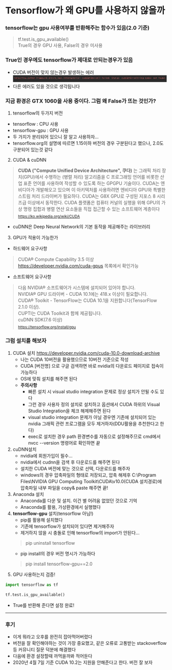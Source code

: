 # Tensorflow가 왜 GPU를 사용하지 않을까

### tensorflow는 gpu 사용여부를 반환해주는 함수가 있음(2.0 기준)
>tf.test.is_gpu_available()  
>True의 경우 GPU 사용, False의 경우 미사용

### True인 경우에도 tensorflow가 제대로 안되는경우가 있음
- CUDA 버전이 맞지 않는경우 발생하는 에러  
![err_msg](./tensorflow_CUDA_Err.jpg)
- 다른 에러도 있을 것으로 생각됩니다

### 지금 환경은 GTX 1060을 사용 중이다. 그럼 왜 False가 뜨는 것인가?
1. tensorflow의 두가지 버전
  - tensorflow : CPU 사용
  - tensorflow-gpu : GPU 사용
  - 두 가지가 분리되어 있으니 잘 알고 사용하자...
  - tensorflow.org의 설명에 따르면 1.15이하 버전의 경우 구분된다고 했으나, 2.0도 구분되어 있는것 같다
2. CUDA & cuDNN
> **CUDA ("Compute Unified Device Architecture", 쿠다)** 는 그래픽 처리 장치(GPU)에서 수행하는 (병렬 처리) 알고리즘을 C 프로그래밍 언어를 비롯한 산업 표준 언어를 사용하여 작성할 수 있도록 하는 GPGPU 기술이다. CUDA는 엔비디아가 개발해오고 있으며 이 아키텍처를 사용하려면 엔비디아 GPU와 특별한 스트림 처리 드라이버가 필요하다. CUDA는 G8X GPU로 구성된 지포스 8 시리즈급 이상에서 동작한다. CUDA 플랫폼은 컴퓨터 커널의 실행을 위해 GPU의 가상 명령 집합과 병렬 연산 요소들을 직접 접근할 수 있는 소프트웨어 계층이다
<sub>https://ko.wikipedia.org/wiki/CUDA</sub>
  - cuDNN은 Deep Neural Network의 기본 동작을 제공해주는 라이브러리
3. GPU가 적용이 가능한가
  - 하드웨어 요구사항
  >CUDA® Compute Capability 3.5 이상  
  >https://developer.nvidia.com/cuda-gpus 목록에서 확인가능
  - 소프트웨어 요구사항
  >다음 NVIDIA® 소프트웨어가 시스템에 설치되어 있어야 합니다.  
  >NVIDIA® GPU 드라이버 - CUDA 10.1에는 418.x 이상이 필요합니다.  
  >CUDA® Toolkit - TensorFlow는 CUDA 10.1을 지원합니다(TensorFlow 2.1.0 이상).  
  >CUPTI는 CUDA Toolkit과 함께 제공됩니다.  
  >cuDNN SDK(7.6 이상)  
  <sub>https://tensorflow.org/install/gpu</sub>
  
  ### 그럼 설치를 해보자
  1. CUDA 설치 https://developer.nvidia.com/cuda-10.0-download-archive
      - 나는 CUDA 10버전을 활용했으므로 10버전 기준으로 작성
      - CUDA [버전명] 으로 구글 검색하면 바로 nvidia의 다운로드 페이지로 접속이 가능하다
      - OS에 맞춰 설치를 해주면 된다
      - **주의사항**
        - 빠른 설치 시 visual studio integration 문제로 정상 설치가 안될 수도 있다
        - 그런 경우 사용자 정의 설치로 설치하고 옵션에서 CUDA 하위의 Visual Studio Integration을 체크 해제해주면 된다
        - visual studio integration 문제가 아닐 경우엔 기존에 설치되어 있는 nvidia 그래픽 관련 프로그램을 모두 제거하자(DDU활용을 추천한다고 한다)
        - exec로 설치한 경우 path 환경변수를 자동으로 설정해주므로 cmd에서 nvcc --version 명령어로 확인하면 끝
  2. cuDNN설치
      - nvidia에 회원가입이 필수...
      - nvidia에서 cudnn을 검색 후 다운로드를 해주면 된다
      - 설치한 CUDA 버전에 맞는 것으로 선택, 다운로드를 해주자
      - windows의 경우 압축파일의 형태로 저장되고, 압축 해제후 C:\Program Files\NVIDIA GPU Computing Toolkit\CUDA\v10.0(CUDA 설치경로)에 압축파일 내부 파일을 copy& paste 해주면 끝!
  3. Anaconda 설치
      - Anaconda를 다운 및 설치. 이건 별 어려움 없었던 것으로 기억
      - Anaconda를 활용, 가상환경에서 실행했다
  4. **tensorflow-gpu** 설치(tensorflow 아님!)
      - pip를 활용해 설치했다
      - 기존에 tensorflow가 설치되어 있다면 제거해주자
      - 제거하지 않을 시 충돌로 인해 tensorflow의 import가 안된다...
      >pip uninstall tensorflow
      - pip install의 경우 버전 명시가 가능하다
      >pip install tensorflow-gpu==2.0
  5. GPU 사용하는지 검증!  
```python
import tensorflow as tf
```  
```python
tf.test.is_gpu_available()
```
- True를 반환해 준다면 설정 완료!
---
### 후기
- 이게 뭐라고 오후를 완전히 잡아먹어버렸다
- 버전을 잘 확인해야하는 것이 가장 중요했고, 같은 오류로 고통받는 stackoverflow 등 커뮤니티 질문 덕분에 해결했다
- 다음에 환경 설정할때 까먹을까봐 적어둔다
- 2020년 4월 7일 기준 CUDA 10.2는 지원을 안해준다고 한다. 버전 잘 보자
      

